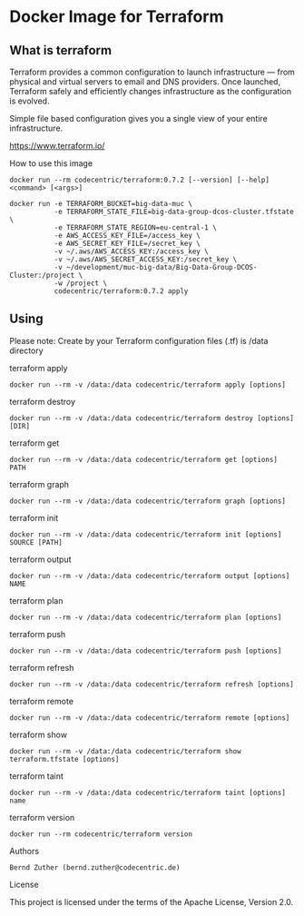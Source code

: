 # Docker Image for Terraform

## What is terraform

Terraform provides a common configuration to launch infrastructure — from physical and virtual servers to email and DNS providers. Once launched, Terraform safely and efficiently changes infrastructure as the configuration is evolved.

Simple file based configuration gives you a single view of your entire infrastructure.

https://www.terraform.io/

How to use this image

```
docker run --rm codecentric/terraform:0.7.2 [--version] [--help] <command> [<args>]

docker run -e TERRAFORM_BUCKET=big-data-muc \
           -e TERRAFORM_STATE_FILE=big-data-group-dcos-cluster.tfstate \
           -e TERRAFORM_STATE_REGION=eu-central-1 \
           -e AWS_ACCESS_KEY_FILE=/access_key \
           -e AWS_SECRET_KEY_FILE=/secret_key \
           -v ~/.aws/AWS_ACCESS_KEY:/access_key \
           -v ~/.aws/AWS_SECRET_ACCESS_KEY:/secret_key \
           -v ~/development/muc-big-data/Big-Data-Group-DCOS-Cluster:/project \
           -w /project \
           codecentric/terraform:0.7.2 apply
```

## Using

Please note: Create by your Terraform configuration files (.tf) is /data directory

terraform apply
```
docker run --rm -v /data:/data codecentric/terraform apply [options]
```

terraform destroy

```
docker run --rm -v /data:/data codecentric/terraform destroy [options] [DIR]
```

terraform get

```
docker run --rm -v /data:/data codecentric/terraform get [options] PATH
```

terraform graph

```
docker run --rm -v /data:/data codecentric/terraform graph [options]
```

terraform init

```
docker run --rm -v /data:/data codecentric/terraform init [options] SOURCE [PATH]
```

terraform output

```
docker run --rm -v /data:/data codecentric/terraform output [options] NAME
```

terraform plan

```
docker run --rm -v /data:/data codecentric/terraform plan [options]
```

terraform push

```
docker run --rm -v /data:/data codecentric/terraform push [options]
```

terraform refresh

```
docker run --rm -v /data:/data codecentric/terraform refresh [options]
```

terraform remote

```
docker run --rm -v /data:/data codecentric/terraform remote [options]
```

terraform show

```
docker run --rm -v /data:/data codecentric/terraform show terraform.tfstate [options]
```

terraform taint

```
docker run --rm -v /data:/data codecentric/terraform taint [options] name
```
terraform version

```
docker run --rm codecentric/terraform version
```

Authors

    Bernd Zuther (bernd.zuther@codecentric.de)

License

This project is licensed under the terms of the Apache License, Version 2.0.
